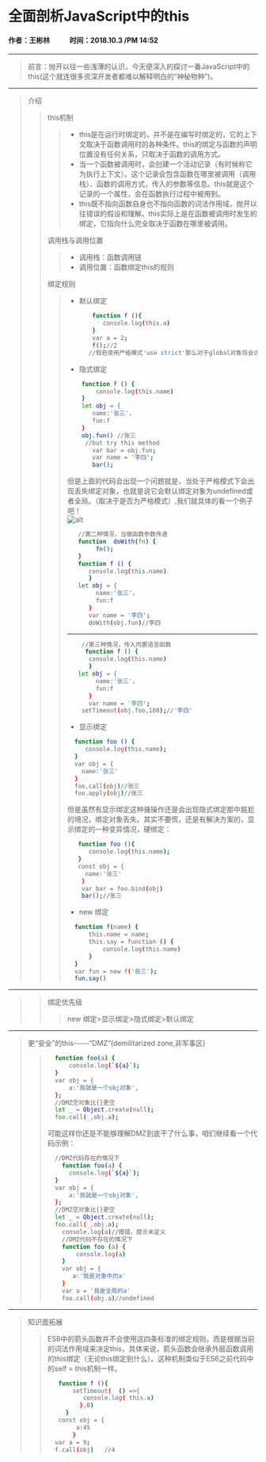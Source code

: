 # 全面剖析JavaScript中的this
#### 作者：王彬林 &nbsp;&nbsp; &nbsp; &nbsp; &nbsp; &nbsp;   时间：2018.10.3 /PM 14:52

-----------------------------------------------------------------------------------------
>前言：抛开以往一些浅薄的认识，今天便深入的探讨一番JavaScript中的this(这个就连很多资深开发者都难以解释明白的“神秘物种”)。

-----------------------------------------------------------------------------------------
>介绍
>>this机制
>>> - this是在运行时绑定的，并不是在编写时绑定的，它的上下文取决于函数调用时的各种条件。this的绑定与函数的声明位置没有任何关系，只取决于函数的调用方式。
>>> - 当一个函数被调用时，会创建一个活动记录（有时候称它为执行上下文）。这个记录会包含函数在哪里被调用（调用栈）、函数的调用方式，传入的参数等信息。this就是这个记录的一个属性，会在函数执行过程中被用到。
>>> - this既不指向函数自身也不指向函数的词法作用域，抛开以往错误的假设和理解。this实际上是在函数被调用时发生的绑定，它指向什么完全取决于函数在哪里被调用。
>>
>>调用栈与调用位置
>>>- 调用栈：函数调用链
>>>- 调用位置：函数绑定this的规则   
>>
>>绑定规则
>>>- 默认绑定
>>>```bash
>>>        function f (){
>>>           console.log(this.a)
>>>        }
>>>        var a = 2;
>>>        f();//2
>>>       //假若使用严格模式'use strict'那么对于global对象将会识别为undefined
>>>```
>>>- 隐式绑定
>>>```bash
>>>     function f () {
>>>         console.log(this.name)
>>>     }
>>>     let obj = {
>>>        name:'张三'，
>>>        fun:f
>>>     }
>>>     obj.fun() //张三
>>>      //but try this method
>>>        var bar = obj.fun;
>>>        var name = '李四';
>>>        bar();
>>>```
>>>但是上面的代码会出现一个问题就是，当处于严格模式下会出现丢失绑定对象，也就是说它会默认绑定对象为undefined或者全局。（取决于是否为严格模式）,我们就具体的看一个例子吧！  
![alt](https://github.com/bigbigDreamer/TheDiaryBook/blob/master/blogs%26%26tools/%E9%9A%90%E5%BC%8F%E7%BB%91%E5%AE%9A1.gif)
>>>```bash
>>>    //第二种情况，当做函数参数传递
>>>    function  doWith(fn) {
>>>         fn();
>>>    }
>>>    function f () {
>>>       console.log(this.name)
>>>       }
>>>    let obj = {
>>>         name:'张三'，
>>>         fun:f
>>>       }
>>>       var name = '李四';
>>>       doWith(obj.fun)//李四
>>>```
>>>--------------------------------------------------------
>>>```bash
>>>     //第三种情况，传入内置语言函数
>>>      function f () {
>>>       console.log(this.name)
>>>       }
>>>    let obj = {
>>>         name:'张三'，
>>>         fun:f
>>>       }
>>>       var name = '李四';
>>>     setTimeout(obj.foo,100);//'李四'
>>>```
>>>- 显示绑定                            
>>>```bash
>>>   function foo () {
>>>      console.log(this.name);
>>>   }
>>>   var obj = {
>>>     name:'张三'
>>>   }
>>>   foo.call(obj)//张三
>>>   foo.apply(obj)//张三
>>>```
>>>但是虽然有显示绑定这种骚操作还是会出现隐式绑定那中尴尬的境况，绑定对象丢失。其实不要慌，还是有解决方案的，显示绑定的一种变异情况，硬绑定：
>>>```bash
>>>    function foo (){
>>>       console.log(this.name);
>>>    }
>>>    const obj = {
>>>      name:'张三'
>>>     }
>>>     var bar = foo.bind(obj)
>>>     bar();//张三
>>>```
>>>- new 绑定
>>>```bash
>>>   function f(name) {
>>>       this.name = name;
>>>       this.say = function () {
>>>           console.log(this.name)
>>>       }
>>>   }
>>>   var fun = new f('张三');
>>>   fun.say()
>>>```

-------------------------------------------------------------
>>绑定优先级
>>>new 绑定>显示绑定>隐式绑定>默认绑定

--------------------------------------------------------------
>更“安全”的this-----“DMZ”(demilitarized zone,非军事区)
>>```bash
>>   function foo(a) {
>>       console.log(`${a}`);
>>   }
>>   var obj = {
>>       a:'我就是一个obj对象',
>>   };
>>   //DMZ空对象比{}更空
>>   let _ = Object.create(null);
>>   foo.call(_,obj.a);
>>```
>>可能这样你还是不能够理解DMZ到底干了什么事，咱们继续看一个代码示例：
>>```bash
>>   //DMZ代码存在的情况下
>>     function foo(a) {
>>       console.log(`${a}`);
>>   }
>>   var obj = {
>>       a:'我就是一个obj对象',
>>   };
>>   //DMZ空对象比{}更空
>>   let _ = Object.create(null);
>>   foo.call(_,obj.a);
>>     console.log(a)//报错，提示未定义
>>     //DMZ代码不存在的情况下
>>     function foo (a) {
>>         console.log(a)
>>     } 
>>     var obj = {
>>        a:'我是对象中的a'
>>     }
>>     var a = '我是全局的a'
>>     foo.call(obj.a)//undefined
>>
>>```
----------------------------------------------------------------
>知识面拓展
>>ES6中的箭头函数并不会使用这四条标准的绑定规则，而是根据当前的词法作用域来决定this，具体来说，箭头函数会继承外层函数调用的this绑定（无论this绑定到什么）。这种机制类似于ES6之前代码中的self = this机制一样。
>>```bash
>>    function f (){
>>        setTimeout(  () =>{
>>           console.log( this.a)
>>          },0)
>>      }
>>    const obj = {
>>         a:45
>>        }
>>   var a = 9;
>>   f.call(obj)   //4
>>```

